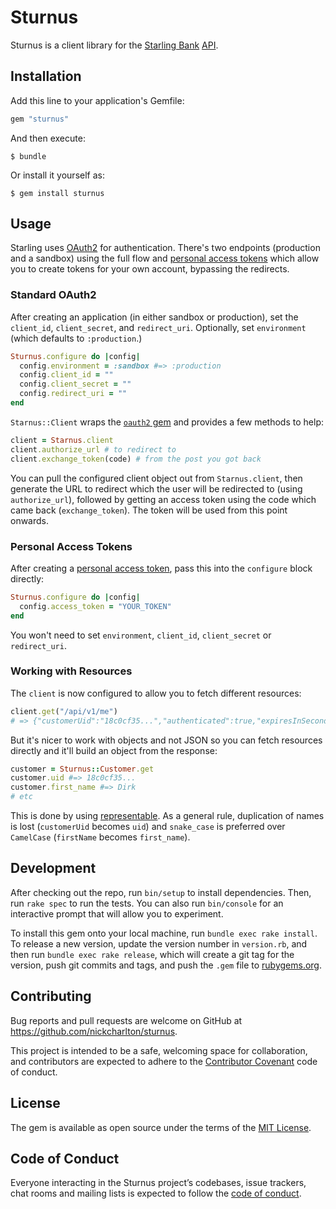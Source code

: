 # Sturnus

Sturnus is a client library for the [Starling Bank][] [API][].

[Starling Bank]: https://starlingbank.com
[API]: https://developer.starlingbank.com

## Installation

Add this line to your application's Gemfile:

```ruby
gem "sturnus"
```

And then execute:

    $ bundle

Or install it yourself as:

    $ gem install sturnus

## Usage

Starling uses [OAuth2][] for authentication. There's two endpoints (production
and a sandbox) using the full flow and [personal access tokens][] which allow
you to create tokens for your own account, bypassing the redirects.

### Standard OAuth2

After creating an application (in either sandbox or production), set the
`client_id`, `client_secret`, and `redirect_uri`. Optionally, set
`environment` (which defaults to `:production`.)

```ruby
Sturnus.configure do |config|
  config.environment = :sandbox #=> :production
  config.client_id = ""
  config.client_secret = ""
  config.redirect_uri = ""
end
```

`Starnus::Client` wraps the [`oauth2` gem][gem] and provides a few methods to
help:

```ruby
client = Starnus.client
client.authorize_url # to redirect to
client.exchange_token(code) # from the post you got back
```

You can pull the configured client object out from `Starnus.client`, then
generate the URL to redirect which the user will be redirected to (using
`authorize_url`), followed by getting an access token using the code which came
back (`exchange_token`). The token will be used from this point onwards.

### Personal Access Tokens

After creating a [personal access token][], pass this into the `configure`
block directly:

```ruby
Sturnus.configure do |config|
  config.access_token = "YOUR_TOKEN"
end
```

You won't need to set `environment`, `client_id`, `client_secret` or
`redirect_uri`.

[OAuth2]: https://tools.ietf.org/html/rfc6749
[gem]: https://github.com/intridea/oauth2
[personal access token]: https://developer.starlingbank.com/token/new
[personal access tokens]: https://developer.starlingbank.com/token/new

### Working with Resources

The `client` is now configured to allow you to fetch different resources:

```ruby
client.get("/api/v1/me")
# => {"customerUid":"18c0cf35...","authenticated":true,"expiresInSeconds":0...}
```

But it's nicer to work with objects and not JSON so you can fetch resources
directly and it'll build an object from the response:

```ruby
customer = Sturnus::Customer.get
customer.uid #=> 18c0cf35...
customer.first_name #=> Dirk
# etc
```

This is done by using [representable][]. As a general rule, duplication of
names is lost (`customerUid` becomes `uid`) and `snake_case` is preferred over
`CamelCase` (`firstName` becomes `first_name`).

[representable]: http://trailblazer.to/gems/representable

## Development

After checking out the repo, run `bin/setup` to install dependencies. Then,
run `rake spec` to run the tests. You can also run `bin/console` for an
interactive prompt that will allow you to experiment.

To install this gem onto your local machine, run `bundle exec rake install`.
To release a new version, update the version number in `version.rb`, and then
run `bundle exec rake release`, which will create a git tag for the version,
push git commits and tags, and push the `.gem` file to
[rubygems.org](https://rubygems.org).

## Contributing

Bug reports and pull requests are welcome on GitHub at
https://github.com/nickcharlton/sturnus.

This project is intended to be a safe, welcoming space for collaboration, and
contributors are expected to adhere to the [Contributor
Covenant](http://contributor-covenant.org) code of conduct.

## License

The gem is available as open source under the terms of
the [MIT License](http://opensource.org/licenses/MIT).

## Code of Conduct

Everyone interacting in the Sturnus project’s codebases, issue trackers,
chat rooms and mailing lists is expected to follow the [code of
conduct](https://github.com/nickcharlton/sturnus/blob/master/CODE_OF_CONDUCT.md).
